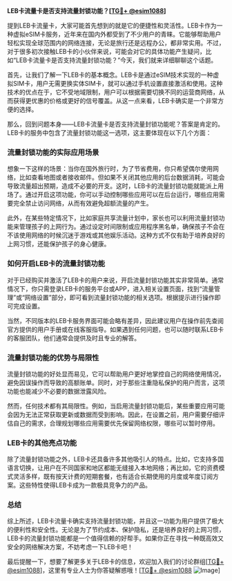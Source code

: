 **LEB卡流量卡是否支持流量封锁功能？[[TG💪+ @esim1088](https://t.me/s/esim1088)]**

提到LEB卡流量卡，大家可能首先想到的就是它的便捷性和灵活性。LEB卡作为一种虚拟eSIM卡服务，近年来在国内外都受到了不少用户的青睐。它能够帮助用户轻松实现全球范围内的网络连接，无论是旅行还是远程办公，都非常实用。不过，对于很多初次接触LEB卡的小伙伴来说，可能会对它的具体功能产生疑问，比如“LEB卡流量卡是否支持流量封锁功能？”今天，我们就来详细聊聊这个话题。

首先，让我们了解一下LEB卡的基本概念。LEB卡是通过eSIM技术实现的一种虚拟SIM卡，用户无需更换实体SIM卡，就可以通过手机设置直接激活和使用。这种技术的优点在于，它不受地域限制，用户可以根据需要切换不同的运营商网络，从而获得更优惠的价格或更好的信号覆盖。从这一点来看，LEB卡确实是一个非常方便的选择。

那么，回到问题本身——LEB卡流量卡是否支持流量封锁功能呢？答案是肯定的。LEB卡的服务中包含了流量封锁功能这一选项，这主要体现在以下几个方面：

### **流量封锁功能的实际应用场景**
想象一下这样的场景：当你在国外旅行时，为了节省费用，你只希望偶尔使用网络，比如查看地图或者接收邮件。但如果不关闭其他应用的后台数据消耗，可能会导致流量超出预期，造成不必要的开支。这时，LEB卡的流量封锁功能就能派上用场了。通过开启这项功能，你可以手动控制哪些应用可以在后台运行，哪些应用需要完全禁止访问网络，从而有效避免超额流量的产生。

此外，在某些特定情况下，比如家庭共享流量计划中，家长也可以利用流量封锁功能来管理孩子的上网行为。通过设定时间限制或应用程序黑名单，确保孩子不会在不该使用网络的时候沉迷于游戏或其他娱乐活动。这种方式不仅有助于培养良好的上网习惯，还能保护孩子的身心健康。

### **如何开启LEB卡的流量封锁功能**
对于已经购买并激活了LEB卡的用户来说，开启流量封锁功能其实非常简单。通常情况下，你只需登录LEB卡的服务平台或APP，进入相关设置页面，找到“流量管理”或“网络设置”部分，即可看到流量封锁功能的相关选项。根据提示进行操作即可完成设置。

当然，不同版本的LEB卡服务界面可能会略有差异，因此建议用户在操作前先查阅官方提供的用户手册或在线客服指导。如果遇到任何问题，也可以随时联系LEB卡的客服团队，他们通常会提供及时且专业的解答。

### **流量封锁功能的优势与局限性**
流量封锁功能的好处显而易见，它可以帮助用户更好地掌控自己的网络使用情况，避免因误操作而导致的高额账单。同时，对于那些注重隐私保护的用户而言，这项功能也能减少不必要的数据泄露风险。

然而，任何技术都有其局限性。例如，当启用流量封锁功能后，某些重要应用可能会因为无法正常获取更新或数据而受到影响。因此，在设置之前，用户需要仔细评估自己的需求，合理规划哪些应用需要优先保留网络权限，哪些可以暂时停用。

### **LEB卡的其他亮点功能**
除了流量封锁功能之外，LEB卡还具备许多其他吸引人的特点。比如，它支持多国语言切换，让用户在不同国家和地区都能无缝接入本地网络；再比如，它的资费模式灵活多样，既有按天计费的短期套餐，也有适合长期使用的月度或年度订阅方案。这些特性使得LEB卡成为一款极具竞争力的产品。

### **总结**
综上所述，LEB卡流量卡确实支持流量封锁功能，并且这一功能为用户提供了极大的便利性和安全性。无论是为了节约成本、保护隐私，还是培养良好的上网习惯，LEB卡的流量封锁功能都是一个值得信赖的好帮手。如果你正在寻找一种既高效又安全的网络解决方案，不妨考虑一下LEB卡吧！

最后提醒一下，想要了解更多关于LEB卡的信息，欢迎加入我们的讨论群组[[TG💪+ @esim1088](https://t.me/s/esim1088)]，这里有专业人士为你答疑解惑哦！[[TG💪+ @esim1088](https://t.me/s/esim1088) ![Image](https://i.postimg.cc/4NQfJmqS/Snipaste-2025-05-13-00-14-12.png)]